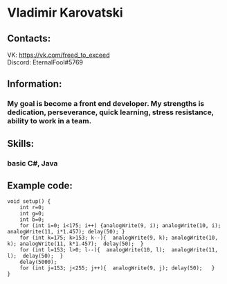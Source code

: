 # Vladimir Karovatski
## Сontacts:<br>
VK: https://vk.com/freed_to_exceed<br>
Discord: EternalFool#5769<br>
## Information:
### My goal is become a front end developer. My strengths is dedication, perseverance, quick learning, stress resistance, ability to work in a team. 
## Skills:
### basic C#, Java
## Example code:
```
void setup() {
    int r=0;
    int g=0;
    int b=0;
    for (int i=0; i<175; i++) {analogWrite(9, i); analogWrite(10, i); analogWrite(11, i*1.457); delay(50); }
    for (int k=175; k>153; k--){  analogWrite(9, k); analogWrite(10, k); analogWrite(11, k*1.457);  delay(50);  }
    for (int l=153; l>0; l--){  analogWrite(10, l);  analogWrite(11, l);  delay(50);  }
    delay(5000);
    for (int j=153; j<255; j++){  analogWrite(9, j); delay(50);   }
}
```
